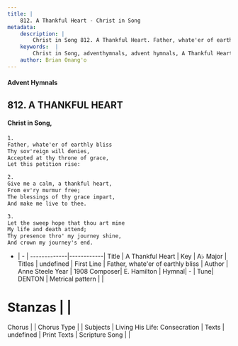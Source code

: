 ```yaml
---
title: |
    812. A Thankful Heart - Christ in Song
metadata:
    description: |
        Christ in Song 812. A Thankful Heart. Father, whate'er of earthly bliss Thy sov'reign will denies, Accepted at thy throne of grace, Let this petition rise:
    keywords:  |
        Christ in Song, adventhymnals, advent hymnals, A Thankful Heart, Father, whate'er of earthly bliss. 
    author: Brian Onang'o
---
```


#### Advent Hymnals
## 812. A THANKFUL HEART
####  Christ in Song,

```txt
1.
Father, whate'er of earthly bliss
Thy sov'reign will denies,
Accepted at thy throne of grace,
Let this petition rise:

2.
Give me a calm, a thankful heart,
From ev'ry murmur free;
The blessings of thy grace impart,
And make me live to thee.

3.
Let the sweep hope that thou art mine
My life and death attend;
Thy presence thro' my journey shine,
And crown my journey's end.


```

- |   -  |
-------------|------------|
Title | A Thankful Heart |
Key | A♭ Major |
Titles | undefined |
First Line | Father, whate'er of earthly bliss |
Author | Anne Steele
Year | 1908
Composer| E. Hamilton |
Hymnal|  - |
Tune| DENTON |
Metrical pattern | |
# Stanzas |  |
Chorus |  |
Chorus Type |  |
Subjects | Living His Life: Consecration |
Texts | undefined |
Print Texts | 
Scripture Song |  |
    
